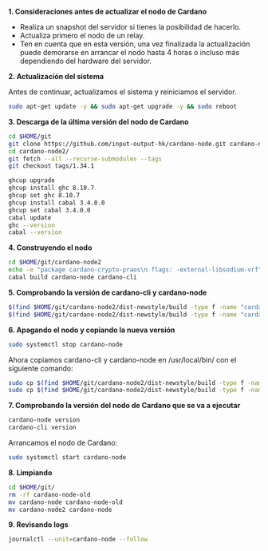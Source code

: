 **1. Consideraciones antes de actualizar el nodo de Cardano**  
- Realiza un snapshot del servidor si tienes la posibilidad de hacerlo.  
- Actualiza primero el nodo de un relay.
- Ten en cuenta que en esta versión, una vez finalizada la actualización puede demorarse en arrancar el nodo hasta 4 horas o incluso más dependiendo del hardware del servidor.

**2. Actualización del sistema**  
  
Antes de continuar, actualizamos el sistema y reiniciamos el servidor.  
```bash
sudo apt-get update -y && sudo apt-get upgrade -y && sudo reboot
```  
**3. Descarga de la última versión del nodo de Cardano**  
```bash
cd $HOME/git
git clone https://github.com/input-output-hk/cardano-node.git cardano-node2
cd cardano-node2/
git fetch --all --recurse-submodules --tags
git checkout tags/1.34.1
```  
```bash
ghcup upgrade
ghcup install ghc 8.10.7
ghcup set ghc 8.10.7
ghcup install cabal 3.4.0.0
ghcup set cabal 3.4.0.0
cabal update
ghc --version
cabal --version
```  
**4. Construyendo el nodo**  
```bash
cd $HOME/git/cardano-node2
echo -e "package cardano-crypto-praos\n flags: -external-libsodium-vrf" > cabal.project.local
cabal build cardano-node cardano-cli
```  
**5. Comprobando la versión de cardano-cli y cardano-node**  
```bash
$(find $HOME/git/cardano-node2/dist-newstyle/build -type f -name "cardano-cli") version
$(find $HOME/git/cardano-node2/dist-newstyle/build -type f -name "cardano-node") version
```  
**6. Apagando el nodo y copiando la nueva versión**  
```bash
sudo systemctl stop cardano-node
```  
Ahora copiamos cardano-cli y cardano-node en /usr/local/bin/ con el siguiente comando:  
```bash
sudo cp $(find $HOME/git/cardano-node2/dist-newstyle/build -type f -name "cardano-cli") /usr/local/bin/cardano-cli
sudo cp $(find $HOME/git/cardano-node2/dist-newstyle/build -type f -name "cardano-node") /usr/local/bin/cardano-node
```  
**7. Comprobando la versión del nodo de Cardano que se va a ejecutar**  
```bash
cardano-node version
cardano-cli version
```  
Arrancamos el nodo de Cardano:
```bash
sudo systemctl start cardano-node
```  
**8. Limpiando** 
```bash
cd $HOME/git/
rm -rf cardano-node-old
mv cardano-node cardano-node-old
mv cardano-node2 cardano-node
```
**9. Revisando logs** 
```bash
journalctl --unit=cardano-node --follow 
```
